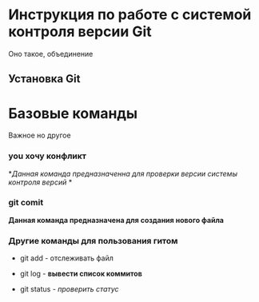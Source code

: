 # Инструкция по работе с системой контроля версии Git 

Оно такое, объединение

## Установка Git


# Базовые команды

Важное но другое

### you хочу конфликт

**Данная команда предназначенна для проверки версии системы контроля версий*
*
### git comit

**Данная команда предназначена для создания нового файла**

### Другие команды для пользования гитом

* git add - отслеживать файл

* git log - **вывести список коммитов**

* git status  - *проверить статус*
